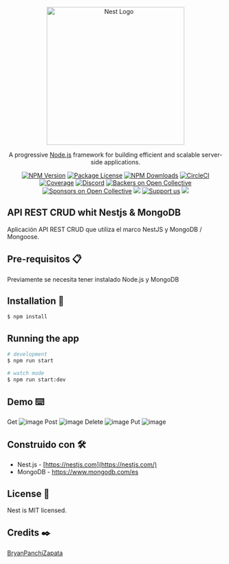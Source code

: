 <p align="center">
  <a href="http://nestjs.com/" target="blank"><img src="https://nestjs.com/img/logo_text.svg" width="320" alt="Nest Logo" /></a>
</p>

[circleci-image]: https://img.shields.io/circleci/build/github/nestjs/nest/master?token=abc123def456
[circleci-url]: https://circleci.com/gh/nestjs/nest

  <p align="center">A progressive <a href="http://nodejs.org" target="_blank">Node.js</a> framework for building efficient and scalable server-side applications.</p>
    <p align="center">
<a href="https://www.npmjs.com/~nestjscore" target="_blank"><img src="https://img.shields.io/npm/v/@nestjs/core.svg" alt="NPM Version" /></a>
<a href="https://www.npmjs.com/~nestjscore" target="_blank"><img src="https://img.shields.io/npm/l/@nestjs/core.svg" alt="Package License" /></a>
<a href="https://www.npmjs.com/~nestjscore" target="_blank"><img src="https://img.shields.io/npm/dm/@nestjs/common.svg" alt="NPM Downloads" /></a>
<a href="https://circleci.com/gh/nestjs/nest" target="_blank"><img src="https://img.shields.io/circleci/build/github/nestjs/nest/master" alt="CircleCI" /></a>
<a href="https://coveralls.io/github/nestjs/nest?branch=master" target="_blank"><img src="https://coveralls.io/repos/github/nestjs/nest/badge.svg?branch=master#9" alt="Coverage" /></a>
<a href="https://discord.gg/G7Qnnhy" target="_blank"><img src="https://img.shields.io/badge/discord-online-brightgreen.svg" alt="Discord"/></a>
<a href="https://opencollective.com/nest#backer" target="_blank"><img src="https://opencollective.com/nest/backers/badge.svg" alt="Backers on Open Collective" /></a>
<a href="https://opencollective.com/nest#sponsor" target="_blank"><img src="https://opencollective.com/nest/sponsors/badge.svg" alt="Sponsors on Open Collective" /></a>
  <a href="https://paypal.me/kamilmysliwiec" target="_blank"><img src="https://img.shields.io/badge/Donate-PayPal-ff3f59.svg"/></a>
    <a href="https://opencollective.com/nest#sponsor"  target="_blank"><img src="https://img.shields.io/badge/Support%20us-Open%20Collective-41B883.svg" alt="Support us"></a>
  <a href="https://twitter.com/nestframework" target="_blank"><img src="https://img.shields.io/twitter/follow/nestframework.svg?style=social&label=Follow"></a>
</p>
  <!--[![Backers on Open Collective](https://opencollective.com/nest/backers/badge.svg)](https://opencollective.com/nest#backer)
  [![Sponsors on Open Collective](https://opencollective.com/nest/sponsors/badge.svg)](https://opencollective.com/nest#sponsor)-->


## API REST CRUD whit Nestjs & MongoDB

 Aplicación API REST CRUD que utiliza el marco NestJS y MongoDB / Mongoose.
 
## Pre-requisitos 📋
Previamente se necesita tener instalado Node.js y MongoDB
 

## Installation 🔧

```bash
$ npm install
```

## Running the app

```bash
# development
$ npm run start

# watch mode
$ npm run start:dev
```

## Demo ⌨️
Get
![image](https://user-images.githubusercontent.com/63554719/118207009-5b19ac00-b429-11eb-9452-35a061277e57.png)
Post
![image](https://user-images.githubusercontent.com/63554719/118207279-f0b53b80-b429-11eb-8e39-fd6d23b77e4a.png)
Delete
![image](https://user-images.githubusercontent.com/63554719/118207617-a7192080-b42a-11eb-8019-a526ad59bda5.png)
Put
![image](https://user-images.githubusercontent.com/63554719/118207463-56a1c300-b42a-11eb-933e-0b79d1a737d3.png)


## Construido con 🛠️
* Nest.js - [https://nestjs.com](https://nestjs.com/)
* MongoDB - https://www.mongodb.com/es


## License 📄

Nest is MIT licensed.

## Credits ✒️

[BryanPanchiZapata](https://github.com/BryanPanchiZapata)
